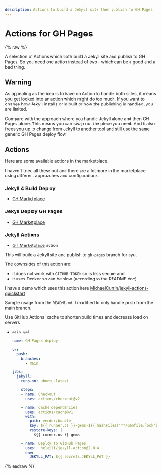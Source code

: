 ```yaml
---
description: Actions to build a Jekyll site then publish to GH Pages
---
```

# Actions for GH Pages

{% raw %}

A selection of Actions which both build a Jekyll site and publish to GH Pages. So you need one action instead of two - which can be a good and a bad thing.


## Warning

As appealing as the idea is to have on Action to handle both sides, it means you get locked into an action which might do too much. If you want to change how Jekyll installs or is built or how the publishing is handled, you are limited.

Compare with the approach where you handle Jekyll alone and then GH Pages alone. This means you can swap out the piece you need. And it also frees you up to change from Jekyll to another tool and still use the same generic GH Pages deploy flow.

## Actions

Here are some available actions in the marketplace.

I haven't tried all these out and there are a lot more in the marketplace, using different approaches and configurations. 

### Jekyll 4 Build Deploy

- [GH Marketplace](https://github.com/marketplace/actions/jekyll-4-build-deploy)

### Jekyll Deploy GH Pages

- [GH Marketplace](https://github.com/marketplace/actions/jekyll-deploy-gh-pages)

### Jekyll Actions

- [GH Marketplace](https://github.com/marketplace/actions/jekyll-actions) action

This will build a Jekyll site and publish to `gh-pages` branch for oyu.

The downsides of this action are:

- it does not work with `GITHUB_TOKEN` so is less secure and
- it uses Docker so can be slow (according to the README doc).

I have a demo which uses this action here [MichaelCurrin/jekyll-actions-quickstart](https://github.com/MichaelCurrin/jekyll-actions-quickstart)

Sample usage from the `README.md`. I modified to only handle push from the main branch.

Use GitHub Actions' cache to shorten build times and decrease load on servers

- `main.yml`
    ```yaml
    name: GH Pages deploy

    on:
      push:
        branches:
          - main

    jobs:
      jekyll:
        runs-on: ubuntu-latest

        steps:
        - name: Checkout
          uses: actions/checkout@v2

        - name: Cache dependencies
          uses: actions/cache@v1
          with:
            path: vendor/bundle
            key: ${{ runner.os }}-gems-${{ hashFiles('**/Gemfile.lock') }}
            restore-keys: |
              ${{ runner.os }}-gems-

        - name: Deploy to GitHub Pages
          uses:  helaili/jekyll-action@2.0.4
          env:
            JEKYLL_PAT: ${{ secrets.JEKYLL_PAT }}
    ```

{% endraw %}
